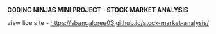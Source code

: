 **CODING NINJAS MINI PROJECT - STOCK MARKET ANALYSIS**

view lice site - https://sbangaloree03.github.io/stock-market-analysis/

